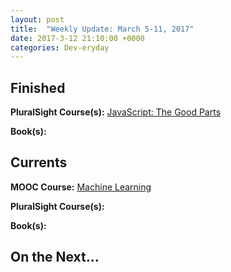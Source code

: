 ```yaml
---
layout: post
title:  "Weekly Update: March 5-11, 2017"
date: 2017-3-12 21:10:00 +0000
categories: Dev-eryday
---
```




Finished
--------
**PluralSight Course(s):** [JavaScript: The Good Parts][JS]

**Book(s):** 

Currents
--------
**MOOC Course:** [Machine Learning][ML]

**PluralSight Course(s):** 

**Book(s):** 

On the Next...
--------

[ML]: https://www.coursera.org/learn/machine-learning/
[JS]: https://app.pluralsight.com/library/courses/javascript-good-parts/table-of-contents
